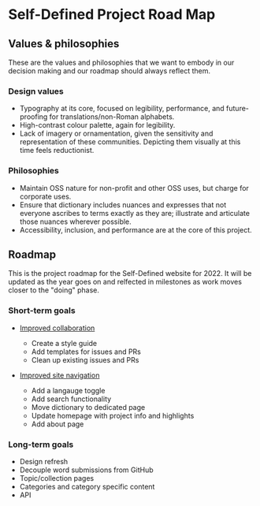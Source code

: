 # Self-Defined Project Road Map

## Values & philosophies
These are the values and philosophies that we want to embody in our decision making and our roadmap should always reflect them.

### Design values

- Typography at its core, focused on legibility, performance, and future-proofing for translations/non-Roman alphabets.
- High-contrast colour palette, again for legibility.
- Lack of imagery or ornamentation, given the sensitivity and representation of these communities. Depicting them visually at this time feels reductionist.

### Philosophies

- Maintain OSS nature for non-profit and other OSS uses, but charge for corporate uses.
- Ensure that dictionary includes nuances and expresses that not everyone ascribes to terms exactly as they are; illustrate and articulate those nuances wherever possible.
- Accessibility, inclusion, and performance are at the core of this project.

## Roadmap
This is the project roadmap for the Self-Defined website for 2022. It will be updated as the year goes on and relfected in milestones as work moves closer to the "doing" phase.

### Short-term goals

- [Improved collaboration](https://github.com/selfdefined/web-app/milestone/4)
  - Create a style guide
  - Add templates for issues and PRs
  - Clean up existing issues and PRs

- [Improved site navigation](https://github.com/selfdefined/web-app/milestone/3)
  - Add a langauge toggle
  - Add search functionality
  - Move dictionary to dedicated page
  - Update homepage with project info and highlights
  - Add about page

### Long-term goals

- Design refresh
- Decouple word submissions from GitHub
- Topic/collection pages
- Categories and category specific content
- API
